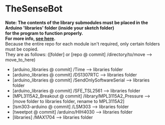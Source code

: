 TheSenseBot
===========

**Note: The contents of the library submodules must be placed in the Arduino 'libraries' folder (inside your sketch folder) <br>
for the program to function properly.<br>
For more info, [see here](http://arduino.cc/en/Guide/Libraries).**
<br>Because the entire repo for each module isn't required, only certain folders must be copied.
<br>They are as follows: ([folder] or [repo @ commit] /directory/to/move --> move\_to\_here)

*	[arduino\_libraries @ commit] /Time --> libraries folder	
*	[arduino\_libraries @ commit] /DS1307RTC --> libraries folder	
*	[arduino\_libraries @ commit] /SendOnlySoftwareSerial --> libraries folder
*   [arduino\_libraries @ commit] /SFE_TSL2561 --> libraries folder	
*	[MPL3115A2_Breakout @ commit] /library/MPL3115A2\_Pressure --> [move folder to libraries folder, rename to MPL3115A2]
*	[lsm303-arduino @ commit] /LSM303 --> libraries folder
*	[tweetpot @ commit] /arduino/HIH4030 --> libraries folder
*	[libraries] /MAX1704 --> libraries folder
